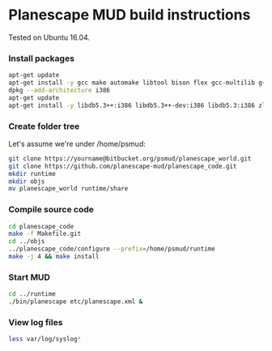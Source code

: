 # Planescape MUD build instructions

Tested on Ubuntu 16.04.

### Install packages

```bash
apt-get update
apt-get install -y gcc make automake libtool bison flex gcc-multilib g++-multilib git
dpkg --add-architecture i386
apt-get update
apt-get install -y libdb5.3++:i386 libdb5.3++-dev:i386 libdb5.3:i386 zlib1g-dev:i386
```

### Create folder tree

Let's assume we're under /home/psmud:

```bash
git clone https://yourname@bitbucket.org/psmud/planescape_world.git
git clone https://github.com/planescape-mud/planescape_code.git
mkdir runtime
mkdir objs
mv planescape_world runtime/share
```

### Compile source code

```bash
cd planescape_code
make -f Makefile.git
cd ../objs
../planescape_code/configure --prefix=/home/psmud/runtime
make -j 4 && make install 
```

### Start MUD

```bash
cd ../runtime
./bin/planescape etc/planescape.xml &
```

### View log files

```bash
less var/log/syslog*
```


